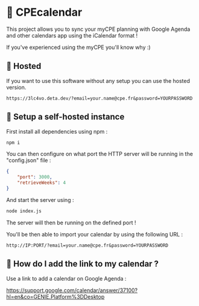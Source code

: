 # 📅 CPEcalendar

This project allows you to sync your myCPE planning with Google Agenda and other calendars app using the iCalendar format !

If you've experienced using the myCPE you'll know why :)

## 🌌 Hosted

If you want to use this software without any setup you can use the hosted version.

```
https://3lc4vo.deta.dev/?email=your.name@cpe.fr&password=YOURPASSWORD
```

## 🏡 Setup a self-hosted instance

First install all dependencies using npm :

```bash
npm i
```

You can then configure on what port the HTTP server will be running in the "config.json" file :

```json
{
    "port": 3000,
    "retrieveWeeks": 4
}
```

And start the server using :

```bash
node index.js
```

The server will then be running on the defined port !

You'll be then able to import your calendar by using the following URL :

```
http://IP:PORT/?email=your.name@cpe.fr&password=YOURPASSWORD
```

## 🔎 How do I add the link to my calendar ?

Use a link to add a calendar on Google Agenda :

https://support.google.com/calendar/answer/37100?hl=en&co=GENIE.Platform%3DDesktop
